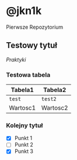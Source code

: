 # @jkn1k

Pierwsze Repozytorium

## Testowy tytuł

*_Praktyki_*

### Testowa tabela
| Tabela1 | Tabela2 |
| ------- | ------- |
| `test`  | `test2` |
| Wartosc1 | Wartosc2 |

### Kolejny tytuł

- [x] Punkt 1
- [ ] Punkt 2
- [x] Punkt 3